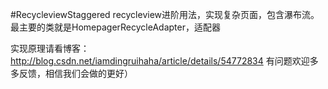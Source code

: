 
#RecycleviewStaggered 
recycleview进阶用法，实现复杂页面，包含瀑布流。最主要的类就是HomepagerRecycleAdapter，适配器

实现原理请看博客：http://blog.csdn.net/iamdingruihaha/article/details/54772834
有问题欢迎多多反馈，相信我们会做的更好）
